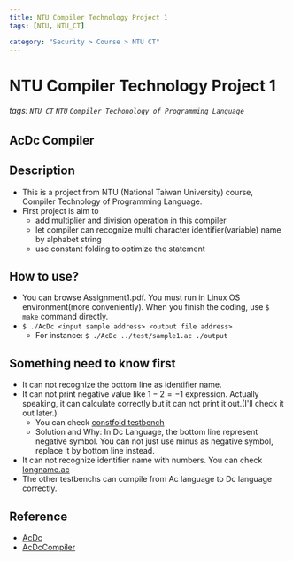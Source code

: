 ```yaml
---
title: NTU Compiler Technology Project 1
tags: [NTU, NTU_CT]

category: "Security > Course > NTU CT"
---
```


# NTU Compiler Technology Project 1
###### tags: `NTU_CT` `NTU` `Compiler Techonology of Programming Language`

## AcDc Compiler
## Description
* This is a project from NTU (National Taiwan University) course, Compiler Technology of Programming Language.
* First project is aim to 
	* add multiplier and division operation in this compiler
	* let compiler can recognize multi character identifier(variable) name by alphabet string
	* use constant folding to optimize the statement
## How to use?
* You can browse Assignment1.pdf. You must run in Linux OS environment(more conveniently). When you finish the coding, use `$ make` command directly.
* `$ ./AcDc <input sample address> <output file address>`
	* For instance: `$ ./AcDc ../test/sample1.ac ./output`
## Something need to know first
* It can not recognize the bottom line as identifier name.
* It can not print negative value like $1-2=-1$ expression. Actually speaking, it can calculate correctly but it can not print it out.(I'll check it out later.)
	* You can check [constfold testbench](/test/constfold.ac)
	* Solution and Why: In Dc Language, the bottom line represent negative symbol. You can not just use minus as negative symbol, replace it by bottom line instead.
* It can not recognize identifier name with numbers. You can check [longname.ac](/test/longname.ac)
* The other testbenchs can compile from Ac language to Dc language correctly.

## Reference
* [AcDc](https://github.com/jaidTw/AcDc)
* [AcDcCompiler](https://github.com/ZephyrZhuQi/AcDcCompiler)
